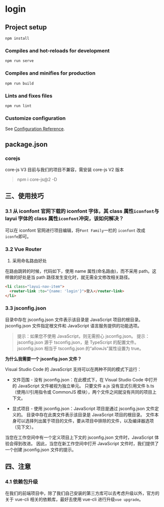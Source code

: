 # login

## Project setup

```
npm install
```

### Compiles and hot-reloads for development

```
npm run serve
```

### Compiles and minifies for production

```
npm run build
```

### Lints and fixes files

```
npm run lint
```

### Customize configuration

See [Configuration Reference](https://cli.vuejs.org/config/).

## package.json

### corejs

core-js V3 目前与我们的项目不兼容，需安装 core-js V2 版本

> npm i core-js@2 -D

## 三、使用技巧

### 3.1 从 iconfont 官网下载的 iconfont 字体，其 class 属性`iconfont`与 layui 字体的 class 属性`iconfont`冲突，该如何解决？

可以在 iconfont 官网进行项目编辑，将`Font Family`一栏的 `iconfont` 改成 `iconfe`即可。

### 3.2 Vue Router

1. 采用命名路由好处

在路由跳转的时候，代码如下，使用 name 属性(命名路由)，而不采用 path。这样做的好处是当 path 路径发生变化时，就无需全文修改相关路径。

```HTML
<li class="layui-nav-item">
  <router-link :to="{name: 'login'}">登入</router-link>
</li>
```

### 3.3 jsconfig.json

目录中存在 jsconfig.json 文件表示该目录是 JavaScript 项目的根目录。jsconfig.json 文件指定根文件和 JavaScript 语言服务提供的功能选项。

> 提示：如果您不使用 JavaScript，则无需担心 jsconfig.json。
> 提示：jsconfig.json 源于 tsconfig.json，是 TypeScript 的配置文件。jsconfig.json 相当于 tsconfig.json 的“allowJs”属性设置为 true。

**为什么我需要一个 jsconfig.json 文件？**

Visual Studio Code 的 JavaScript 支持可以在两种不同的模式下运行：

- 文件范围 - 没有 jsconfig.json：在此模式下，在 Visual Studio Code 中打开的 JavaScript 文件被视为独立单元。 只要文件 a.js 没有显式引用文件 b.ts（使用///引用指令或 CommonJS 模块），两个文件之间就没有共同的项目上下文。

- 显式项目 - 使用 jsconfig.json：JavaScript 项目是通过 jsconfig.json 文件定义的。 目录中存在此类文件表示该目录是 JavaScript 项目的根目录。 文件本身可以选择列出属于项目的文件，要从项目中排除的文件，以及编译器选项（见下文）。

当您在工作空间中有一个定义项目上下文的 jsconfig.json 文件时，JavaScript 体验会得到改进。 因此，当您在新工作空间中打开 JavaScript 文件时，我们提供了一个创建 jsconfig.json 文件的提示。

## 四、注意

### 4.1 依赖包升级

在我们的前端项目中，除了我们自己安装的第三方库可以去考虑升级以外，官方的关于 vue-cli 相关的依赖库，最好去使用 vue-cli 进行升级`vue upgrade`。
